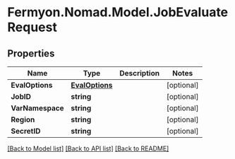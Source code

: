 # Fermyon.Nomad.Model.JobEvaluateRequest

## Properties

Name | Type | Description | Notes
------------ | ------------- | ------------- | -------------
**EvalOptions** | [**EvalOptions**](EvalOptions.md) |  | [optional] 
**JobID** | **string** |  | [optional] 
**VarNamespace** | **string** |  | [optional] 
**Region** | **string** |  | [optional] 
**SecretID** | **string** |  | [optional] 

[[Back to Model list]](../README.md#documentation-for-models) [[Back to API list]](../README.md#documentation-for-api-endpoints) [[Back to README]](../README.md)

